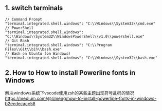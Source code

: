 ## 1. switch terminals
```shell
// Command Prompt
"terminal.integrated.shell.windows": "C:\\Windows\\System32\\cmd.exe"
// PowerShell
"terminal.integrated.shell.windows": "C:\\Windows\\System32\\WindowsPowerShell\\v1.0\\powershell.exe"
// Git Bash
"terminal.integrated.shell.windows": "C:\\Program Files\\Git\\bin\\bash.exe"
// Bash on Ubuntu (on Windows)
"terminal.integrated.shell.windows": "C:\\Windows\\System32\\bash.exe"
```

## 2. How to How to install Powerline fonts in Windows
解决windows系统下vscode使用zsh的某些主题出现符号乱码的情况
https://medium.com/@slmeng/how-to-install-powerline-fonts-in-windows-b2eedecace58